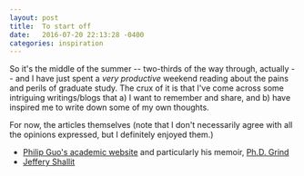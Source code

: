 ```yaml
---
layout: post
title:  To start off
date:   2016-07-20 22:13:28 -0400
categories: inspiration
---
```

So it's the middle of the summer -- two-thirds of the way through, actually -- and I have just spent a _very productive_ weekend reading about the pains and perils of graduate study. The crux of it is that I've come across some intriguing writings/blogs that a) I want to remember and share, and b) have inspired me to write down some of my own thoughts.

For now, the articles themselves (note that I don't necessarily agree with all the opinions expressed, but I definitely enjoyed them.)
- [Philip Guo's academic website](http://www.pgbovine.net/PhD-memoir.htm) and particularly his memoir, [Ph.D. Grind](http://www.pgbovine.net/PhD-memoir.htm)
- [Jeffery Shallit](http://recursed.blogspot.ca)
